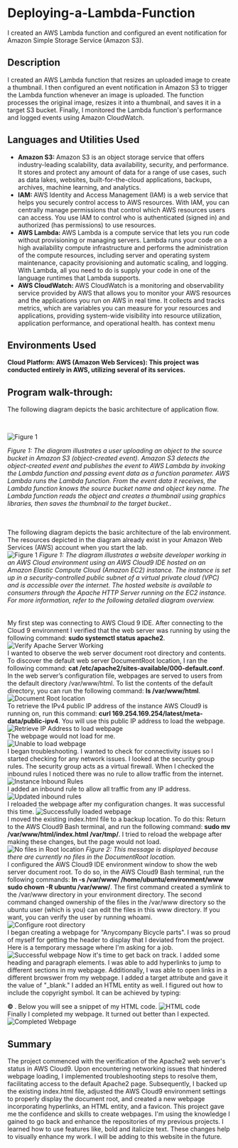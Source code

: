 # Deploying-a-Lambda-Function
I created an AWS Lambda function and configured an event notification for Amazon Simple Storage Service (Amazon S3).

 <h2>Description</h2> 
 I created an AWS Lambda function that resizes an uploaded image to create a thumbnail. I then configured an event notification in Amazon S3 to trigger the Lambda function whenever an image is uploaded. The function processes the original image, resizes it into a thumbnail, and saves it in a target S3 bucket. Finally, I monitored the Lambda function's performance and logged events using Amazon CloudWatch.<br /> 
 
 <h2>Languages and Utilities Used</h2> 
 
- <b> Amazon S3: </b> Amazon S3 is an object storage service that offers industry-leading scalability, data availability, security, and performance. It stores and protect any amount of data for a range of use cases, such as data lakes, websites, built-for-the-cloud applications, backups, archives, machine learning, and analytics.<br />
- <b> IAM: </b> AWS Identity and Access Management (IAM) is a web service that helps you securely control access to AWS resources. With IAM, you can centrally manage permissions that control which AWS resources users can access. You use IAM to control who is authenticated (signed in) and authorized (has permissions) to use resources.<br />
- <b> AWS Lambda: </b> AWS Lambda is a compute service that lets you run code without provisioning or managing servers. Lambda runs your code on a high availability compute infrastructure and performs the administration of the compute resources, including server and operating system maintenance, capacity provisioning and automatic scaling, and logging. With Lambda, all you need to do is supply your code in one of the language runtimes that Lambda supports.<br />
- <b> AWS CloudWatch: </b> AWS CloudWatch is a monitoring and observability service provided by AWS that allows you to monitor your AWS resources and the applications you run on AWS in real time. It collects and tracks metrics, which are variables you can measure for your resources and applications, providing system-wide visibility into resource utilization, application performance, and operational health.
has context menu 
 
 <h2>Environments Used </h2>
 
  <b>Cloud Platform:
  AWS (Amazon Web Services): This project was conducted entirely in AWS, utilizing several of its services. 
  </b> 
  <h2>Program walk-through:</h2> 
  
  <p align="center"> 
    
The following diagram depicts the basic architecture of application flow.
 
<br/>

![Figure 1](https://i.imgur.com/uBiG1UT.png)
 
<i>Figure 1: The diagram illustrates a user uploading an object to the source bucket in Amazon S3 (object-created event). Amazon S3 detects the object-created event and publishes the event to AWS Lambda by invoking the Lambda function and passing event data as a function parameter. AWS Lambda runs the Lambda function. From the event data it receives, the Lambda function knows the source bucket name and object key name. The Lambda function reads the object and creates a thumbnail using graphics libraries, then saves the thumbnail to the target bucket..</i>
<br />
<br />
<br />


The following diagram depicts the basic architecture of the lab environment. The resources depicted in the diagram already exist in your Amazon Web Services (AWS) account when you start the lab. <br/> ![Figure 1](https://github.com/user-attachments/assets/a04afe38-bd83-4a8c-9480-0f03c0caffd5) <i>Figure 1: The diagram illustrates a website developer working in an AWS Cloud environment using an AWS Cloud9 IDE hosted on an Amazon Elastic Compute Cloud (Amazon EC2) instance. The instance is set up in a security-controlled public subnet of a virtual private cloud (VPC) and is accessible over the internet. The hosted website is available to consumers through the Apache HTTP Server running on the EC2 instance. For more information, refer to the following detailed diagram overview.</i> <br /> <br /> <br /> My first step was connecting to AWS Cloud 9 IDE. After connecting to the Cloud 9 environment I verified that the web server was running by using the following command: <b> sudo systemctl status apache2</b>. ![Verify Apache Server Working](https://github.com/user-attachments/assets/bbe078dc-6376-4ec1-b8ba-84799b14f32f) <br /> I wanted to observe the web server document root directory and contents. To discover the default web server DocumentRoot location, I ran the following command: <b> cat /etc/apache2/sites-available/000-default.conf</b>. In the web server’s configuration file, webpages are served to users from the default directory /var/www/html. To list the contents of the default directory, you can run the following command: <b> ls /var/www/html</b>. ![Document Root location](https://github.com/user-attachments/assets/22448fd9-25f4-4fc7-a62f-d047cca98a92) <br /> To retrieve the IPv4 public IP address of the instance AWS Cloud9 is running on, run this command: <b> curl 169.254.169.254/latest/meta-data/public-ipv4</b>. You will use this public IP address to load the webpage. ![Retrieve IP Address to load webpage](https://github.com/user-attachments/assets/81c30c1b-7eab-4a6d-a354-a4473d678f22) <br /> The webpage would not load for me. <br/> ![Unable to load webpage](https://github.com/user-attachments/assets/fc3791eb-6776-4385-bcfb-fe2fc6ef6105) <br /> I began troubleshooting. I wanted to check for connectivity issues so I started checking for any network issues. I looked at the security group rules. The security group acts as a virtual firewall. When I checked the inbound rules I noticed there was no rule to allow traffic from the internet. ![Instance Inbound Rules](https://github.com/user-attachments/assets/b47ef338-c2e4-45ba-91b6-75e97eb0e990) <br /> I added an inbound rule to allow all traffic from any IP address. ![Updated inbound rules](https://github.com/user-attachments/assets/0e8f4572-969a-4639-bbe2-6a8d6c3bc345) <br /> I reloaded the webpage after my configuration changes. It was successful this time. ![Successfully loaded webpage](https://github.com/user-attachments/assets/0947084f-eea7-4eee-939e-ad14f1f82cc2) <br /> I moved the existing index.html file to a backup location. To do this: Return to the AWS Cloud9 Bash terminal, and run the following command: <b> sudo mv /var/www/html/index.html /var/tmp/</b>. I tried to reload the webpage after making these changes, but the page would not load. ![No files in Root location](https://github.com/user-attachments/assets/92144ab3-8f4b-4fc0-a23a-547ecd74b64a) <i>Figure 2: This message is displayed because there are currently no files in the DocumentRoot location.</i> <br /> I configured the AWS Cloud9 IDE environment window to show the web server document root. To do so, in the AWS Cloud9 Bash terminal, run the following commands: <b> ln -s /var/www/ /home/ubuntu/environment/www sudo chown -R ubuntu /var/www/</b>. The first command created a symlink to the /var/www directory in your environment directory. The second command changed ownership of the files in the /var/www directory so the ubuntu user (which is you) can edit the files in this www directory. If you want, you can verify the user by running whoami. ![Configure root directory](https://github.com/user-attachments/assets/a2bd39a4-98ff-488f-807f-0b75c87e2a58) <br /> I began creating a <span zeum4c20="PR_1_0" data-ddnwab="PR_1_0" aria-invalid="grammar" class="Lm ng">webpage</span> for "Anycompany Bicycle parts". I was so proud of myself for getting the header to display that I deviated from the project. Here is a temporary message where I'm asking for a job. ![Successful webpage](https://github.com/user-attachments/assets/576b59f4-0434-4933-a737-fcd9fbcef71a) Now it's time to get back on track. I added some heading and paragraph elements. I was able to add hyperlinks to jump to different sections in my webpage. Additionally, I was able to open links in a different <span zeum4c20="PR_2_0" data-ddnwab="PR_2_0" aria-invalid="spelling" class="LI ng">browswer</span> from my webpage. I added a target attribute and gave it the value of "_blank." I added an HTML entity as well. I figured out how to include the copyright symbol. It can be achieved by typing: <b><p>&copy; </b>. Below you will see a snippet of my HTML code. ![HTML code](https://github.com/user-attachments/assets/be5b5706-5f3a-43f1-a119-17471606231e) <br /> Finally I completed my webpage. It turned out better than I expected. ![Completed Webpage](https://github.com/user-attachments/assets/de1a58fb-1875-431d-a32f-35b14e18a029) <br/> <h2>Summary</h2> The project commenced with the verification of the Apache2 web server's status in AWS Cloud9. Upon encountering networking issues that hindered webpage loading, I implemented troubleshooting steps to resolve them, facilitating access to the default Apache2 page. Subsequently, I backed up the existing index.html file, adjusted the AWS Cloud9 environment settings to properly display the document root, and created a new webpage incorporating hyperlinks, an HTML entity, and a favicon. This project gave me the confidence and skills to create webpages. I'm using the knowledge I gained to go back and enhance the repositories of my previous projects. I learned how to use features like, bold and italicize text. These changes help to visually enhance my work. I will be adding to this website in the future. <br /></div>
